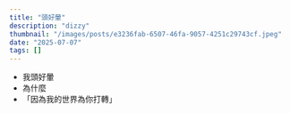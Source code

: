 ```yaml
---
title: "頭好暈"
description: "dizzy"
thumbnail: "/images/posts/e3236fab-6507-46fa-9057-4251c29743cf.jpeg"
date: "2025-07-07"
tags: []
---
```

- 我頭好暈
- 為什麼
- 「因為我的世界為你打轉」

